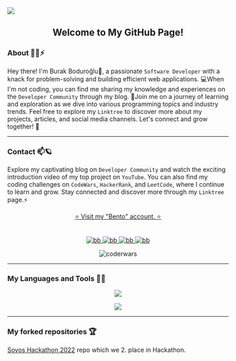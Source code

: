 <img src="https://media.giphy.com/headers/GitHub/w8ZJLtJbmuph.gif"/>

<div align="center"> 
    <h2>
        Welcome to My GitHub Page!
    </h2>
</div>

### About :technologist:⚡

Hey there! I'm Burak Boduroğlu👋, a passionate `Software Developer` with a knack for problem-solving and building efficient web applications. 💻When I'm not coding, you can find me sharing my knowledge and experiences on the `Developer Community` through my blog. 📝Join me on a journey of learning and exploration as we dive into various programming topics and industry trends. Feel free to explore my `Linktree` to discover more about my projects, articles, and social media channels. Let's connect and grow together! 🚀

<hr>

### Contact 📫:ringed_planet:
Explore my captivating blog on `Developer Community` and watch the exciting introduction video of my top project on `YouTube`. You can also find my coding challenges on `CodeWars`, `HackerRank`, and `LeetCode`, where I continue to learn and grow. Stay connected and discover more through my  `Linktree` page.⚡
<div align="center">
    <div>
        <a href="https://bento.me/burakboduroglu" target="_blank">⭐ Visit my "Bento" account. ⭐</a>
    </div>
</div>
<br>
<div align="center">
    <p align="center">
        <a href="https://dev.to/burakboduroglu" target="_blank">
            <img src="https://img.shields.io/badge/dev.to-0A0A0A?style=for-the-badge&logo=devdotto&logoColor=white" alt="bb"/>
        </a>
        <a href="https://youtube.com/@burakboduroglu" target="_blank">
            <img src="https://img.shields.io/badge/YouTube-FF0000?style=for-the-badge&logo=youtube&logoColor=white" alt="bb"/>
        </a>
        <a href="https://www.codewars.com/users/burakboduroglu" target="_blank">
            <img src="https://img.shields.io/badge/Codewars-B1361E?style=for-the-badge&logo=Codewars&logoColor=white" alt="bb"/>
        </a>
        <a href="https://leetcode.com/BurakBoduroglu/" target="_blank">
            <img src="https://img.shields.io/badge/-LeetCode-FFA116?style=for-the-badge&logo=LeetCode&logoColor=black" alt="bb"/>
        </a>
    </p>
    <div align="center">
        <img src="https://www.codewars.com/users/burakboduroglu/badges/small" alt="coderwars"/>
    </div>
</div>
<hr>

### My Languages and Tools 🌱🔭 
<p align="center">
  <a href="https://skillicons.dev">
    <img src="https://skillicons.dev/icons?i=js,ts,java,spring,hibernate,nodejs,express,react,nextjs,mongodb,mysql,tailwind,bootstrap,idea" />
  </a>
</p>

<p align="center">
  <a href="https://skillicons.dev">
    <img src="https://skillicons.dev/icons?i=html,css,maven,postman,git,azure,docker,postgres,sqlite,figma,vscode,regex,markdown,py" />
  </a>
</p>

<hr>

### My forked repositories :trophy:

<a href="https://github.com/burakboduroglu/SovosHackathon2022"> Sovos Hackathon 2022</a> repo which we 2. place in Hackathon.

